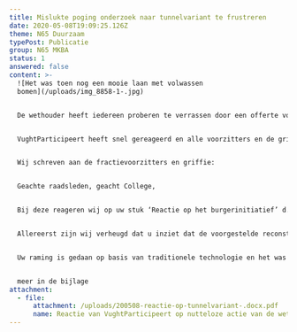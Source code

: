 ```yaml
---
title: Mislukte poging onderzoek naar tunnelvariant te frustreren
date: 2020-05-08T19:09:25.126Z
theme: N65 Duurzaam
typePost: Publicatie
group: N65 MKBA
status: 1
answered: false
content: >-
  ![Het was toen nog een mooie laan met volwassen
  bomen](/uploads/img_8858-1-.jpg)


  De wethouder heeft iedereen proberen te verrassen door een offerte voor een tunnel te laten opstellen om te bewijzen dat dit onbetaalbaar is. VughtParticipeert, als initiator van het burgerinitiatief 'N65 Duurzaam' noch de raad, was over deze actie geinformeerd en zag dit plotseling op de agenda van de commissievergadering van 8 mei staan. Een zeer slechte start voor het geval dit college van plan was te gaan participeren.


  VughtParticipeert heeft snel gereageerd en alle voorzitters en de griffie bijgaande informatie gestuurd. Wij betreuren deze poging een serieus onderzoek naar een tunnel te frustreren.


  Wij schreven aan de fractievoorzitters en griffie:


  Geachte raadsleden, geacht College,


  Bij deze reageren wij op uw stuk ‘Reactie op het burgerinitiatief’ d.d. 7 mei 2020 met kenmerk RI/BE/ Z18 -194747 /UIT/20 -36374 en onderwerp Burgerinitiatief N65 Duurzaam.


  Allereerst zijn wij verheugd dat u inziet dat de voorgestelde reconstructie van de N65 volgens de VKA+ niet voldoet en dat een tunnelvariant de beste oplossing is. Ook laat uw reactie zien dat er nooit eerder een serieuze kostenraming is gemaakt van een tunnelvariant.


  Uw raming is gedaan op basis van traditionele technologie en het was ons bekend dat dit soort tunnels dergelijke uitvoeringskosten impliceren. Deze inspanning had men zich kunnen besparen. Zoals wij al vaak hebben aangegeven, zijn er modernere technieken beschikbaar die resulteren in veel lagere kosten en bovendien lagere milieulasten.


  meer in de bijlage
attachment:
  - file:
      attachment: /uploads/200508-reactie-op-tunnelvariant-.docx.pdf
      name: Reactie van VughtParticipeert op nutteloze actie van de wethouder
---
```

